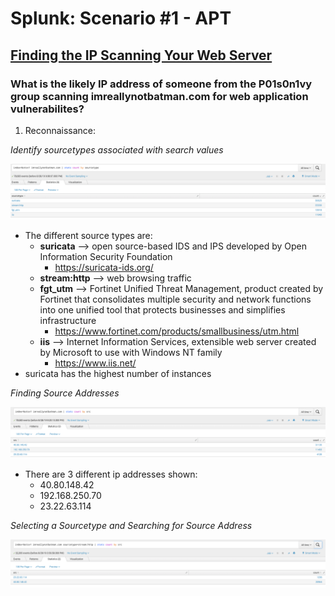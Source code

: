 # Splunk: Scenario #1 - APT

## <u>Finding the IP Scanning Your Web Server</u>

### What is the likely IP address of someone from the P01s0n1vy group scanning imreallynotbatman.com for web application vulnerabilites?

1. Reconnaissance:

_Identify sourcetypes associated with search values_

<img src="search_by_srctype.png" alt="This sorts search by the source type">

* The different source types are:
  * **suricata** --> open source-based IDS and IPS developed by Open Information Security Foundation
    * https://suricata-ids.org/
  * **stream:http** --> web browsing traffic
  * **fgt_utm** --> Fortinet Unified Threat Management, product created by Fortinet that consolidates multiple security and network functions into one unified tool that protects businesses and simplifies infrastructure
    * https://www.fortinet.com/products/smallbusiness/utm.html
  * **iis** --> Internet Information Services, extensible web server created by Microsoft to use with Windows NT family
    * https://www.iis.net/
* suricata has the highest number of instances

_Finding Source Addresses_

<img src="find_the_ip.png" alt="Shows the ip addresses">

* There are 3 different ip addresses shown:
  * 40.80.148.42
  * 192.168.250.70
  * 23.22.63.114

_Selecting a Sourcetype and Searching for Source Address_

<img src="search_ip_and_srctype.png" alt="This shows the ip and stream:http">



